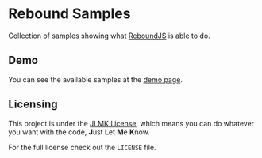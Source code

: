 # Rebound Samples

Collection of samples showing what [ReboundJS](https://github.com/facebook/rebound-js) is able to do.

## Demo

You can see the available samples at the [demo page](http://igor9silva.github.io/rebounce-samples/).

## Licensing

This project is under the [JLMK License](https://github.com/igor9silva/JLMK-License), which means you can do whatever you want with the code, **J**ust **L**et **M**e **K**now.

For the full license check out the `LICENSE` file.

